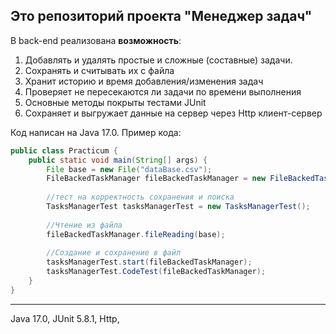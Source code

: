 ## Это репозиторий проекта "Менеджер задач"

В back-end реализована **возможность**:
1. Добавлять и удалять простые и сложные (составные) задачи.
2. Сохранять и считывать их с файла
3. Хранит историю и время добавления/изменения задач
4. Проверяет не пересекаются ли задачи по времени выполнения
5. Основные методы покрыты тестами JUnit
6. Сохраняет и выгружает данные на сервер через Http клиент-сервер

Код написан на Java 17.0. Пример кода:
```java
public class Practicum {
    public static void main(String[] args) {
        File base = new File("dataBase.csv");
        FileBackedTaskManager fileBackedTaskManager = new FileBackedTaskManager().loadFromFile(base);
        
        //тест на корректность сохранения и поиска
        TasksManagerTest tasksManagerTest = new TasksManagerTest(); 
        
        //Чтение из файла
        fileBackedTaskManager.fileReading(base);
         
        //Создание и сохранение в файл
        tasksManagerTest.start(fileBackedTaskManager);
        tasksManagerTest.CodeTest(fileBackedTaskManager);
    }
}
```
---------------------------
Java 17.0, JUnit 5.8.1, Http,

